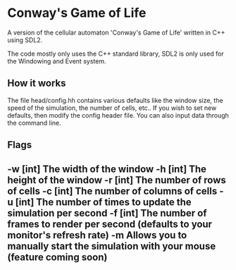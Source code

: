 # Conway's Game of Life

A version of the cellular automaton 'Conway's Game of Life' written in C++ using SDL2.

The code mostly only uses the C++ standard library, SDL2 is only used for the Windowing and Event system.

## How it works 

The file head/config.hh contains various defaults like the window size, the speed of the simulation, the number of cells, etc.. If you wish to set new defaults, then modify the config header file. You can also input data through the command line.

## Flags

-w [int]   The width of the window
-h [int]   The height of the window 
-r [int]   The number of rows of cells
-c [int]   The number of columns of cells
-u [int]   The number of times to update the simulation per second
-f [int]   The number of frames to render per second (defaults to your monitor's refresh rate)
-m Allows you to manually start the simulation with your mouse (feature coming soon) 
-

